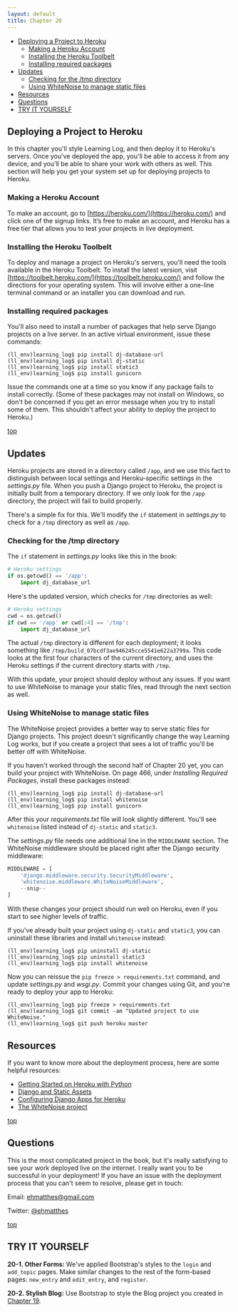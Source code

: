 ```yaml
---
layout: default
title: Chapter 20
---
```


- [Deploying a Project to Heroku](#deploying-a-project-to-heroku)
  - [Making a Heroku Account](#making-a-heroku-account)
  - [Installing the Heroku Toolbelt](#installing-the-heroku-toolbelt)
  - [Installing required packages](#installing-required-packages)
- [Updates](#updates)
  - [Checking for the /tmp directory](#checking-for-the-tmp-directory)
  - [Using WhiteNoise to manage static files](#using-whitenoise-to-manage-static-files)
- [Resources](#resources)
- [Questions](#questions)
- [TRY IT YOURSELF](#try-it-yourself)

Deploying a Project to Heroku
---

In this chapter you'll style Learning Log, and then deploy it to Heroku's servers. Once you've deployed the app, you'll be able to access it from any device, and you'll be able to share your work with others as well. This section will help you get your system set up for deploying projects to Heroku.

### Making a Heroku Account

To make an account, go to [https://heroku.com/](https://heroku.com/) and click one of the signup links. It’s free to make an account, and Heroku has a free tier that allows you to test your projects in live deployment.

### Installing the Heroku Toolbelt

To deploy and manage a project on Heroku's servers, you'll need the tools available in the Heroku Toolbelt. To install the latest version, visit [https://toolbelt.heroku.com/](https://toolbelt.heroku.com/) and follow the directions for your operating system. This will involve either a one-line terminal command or an installer you can download and run.

### Installing required packages

You'll also need to install a number of packages that help serve Django projects on a live server. In an active virtual environment, issue these commands:

    (ll_env)learning_log$ pip install dj-database-url
    (ll_env)learning_log$ pip install dj-static
    (ll_env)learning_log$ pip install static3
    (ll_env)learning_log$ pip install gunicorn

Issue the commands one at a time so you know if any package fails to install correctly. (Some of these packages may not install on Windows, so don't be concerned if you get an error message when you try to install some of them. This shouldn't affect your ability to deploy the project to Heroku.)

[top](#)

Updates
---

Heroku projects are stored in a directory called `/app`, and we use this fact to distinguish between local settings and Heroku-specific settings in the *settings.py* file. When you push a Django project to Heroku, the project is initially built from a temporary directory. If we only look for the `/app` directory, the project will fail to build properly.

There's a simple fix for this. We'll modify the `if` statement in *settings.py* to check for a `/tmp` directory as well as `/app`.

### Checking for the /tmp directory

The `if` statement in *settings.py* looks like this in the book:

```python
# Heroku settings
if os.getcwd() == '/app':
    import dj_database_url
```

Here's the updated version, which checks for `/tmp` directories as well:

```python
# Heroku settings
cwd = os.getcwd()
if cwd == '/app' or cwd[:4] == '/tmp':
    import dj_database_url
```

The actual `/tmp` directory is different for each deployment; it looks something like `/tmp/build_07bcdf3ae946245cce5541e622a3799a`. This code looks at the first four characters of the current directory, and uses the Heroku settings if the current directory starts with `/tmp`.

With this update, your project should deploy without any issues. If you want to use WhiteNoise to manage your static files, read through the next section as well.

### Using WhiteNoise to manage static files

The WhiteNoise project provides a better way to serve static files for Django projects. This project doesn't significantly change the way Learning Log works, but if you create a project that sees a lot of traffic you'll be better off with WhiteNoise.

If you haven't worked through the second half of Chapter 20 yet, you can build your project with WhiteNoise. On page 466, under *Installing Required Packages*, install these packages instead:

    (ll_env)learning_log$ pip install dj-database-url
    (ll_env)learning_log$ pip install whitenoise
    (ll_env)learning_log$ pip install gunicorn

After this your *requirements.txt* file will look slightly different. You'll see `whitenoise` listed instead of `dj-static` and `static3`.

The *settings.py* file needs one additional line in the `MIDDLEWARE` section. The WhiteNoise middleware should be placed right after the Django security middleware:

```python
MIDDLEWARE = [
    'django.middleware.security.SecurityMiddleware',
    'whitenoise.middleware.WhiteNoiseMiddleware',
    --snip--
]
```

With these changes your project should run well on Heroku, even if you start to see higher levels of traffic.

If you've already built your project using `dj-static` and `static3`, you can uninstall these libraries and install `whitenoise` instead:

    (ll_env)learning_log$ pip uninstall dj-static
    (ll_env)learning_log$ pip uninstall static3
    (ll_env)learning_log$ pip install whitenoise

Now you can reissue the `pip freeze > requirements.txt` command, and update *settings.py* and *wsgi.py*. Commit your changes using Git, and you're ready to deploy your app to Heroku:

    (ll_env)learning_log$ pip freeze > requirements.txt
    (ll_env)learning_log$ git commit -am "Updated project to use WhiteNoise."
    (ll_env)learning_log$ git push heroku master

Resources
---

If you want to know more about the deployment process, here are some helpful resources:

- [Getting Started on Heroku with Python](https://devcenter.heroku.com/articles/getting-started-with-python)
- [Django and Static Assets](https://devcenter.heroku.com/articles/django-assets)
- [Configuring Django Apps for Heroku](https://devcenter.heroku.com/articles/django-app-configuration)
- [The WhiteNoise project](http://whitenoise.evans.io/en/stable/index.html)

[top](#)

Questions
---

This is the most complicated project in the book, but it's really satisfying to see your work deployed live on the internet. I really want you to be successful in your deployment! If you have an issue with the deployment process that you can't seem to resolve, please get in touch:

Email: [ehmatthes@gmail.com](mailto:ehmatthes@gmail.com)

Twitter: [@ehmatthes](http://twitter.com/ehmatthes/)

[top](#)

<a id="#page_466"></a>
TRY IT YOURSELF
---------------

<a id="#ch20exe1"></a>**20-1. Other Forms:** We've applied Bootstrap's styles to
the `login` and `add_topic` pages. Make similar
changes to the rest of the form-based pages: `new_entry` and
`edit_entry`, and `register`.

<a id="#ch20exe2"></a>**20-2. Stylish Blog:** Use Bootstrap to style the Blog
project you created in [Chapter 19](..\chapter_19\README.md#ch19).
